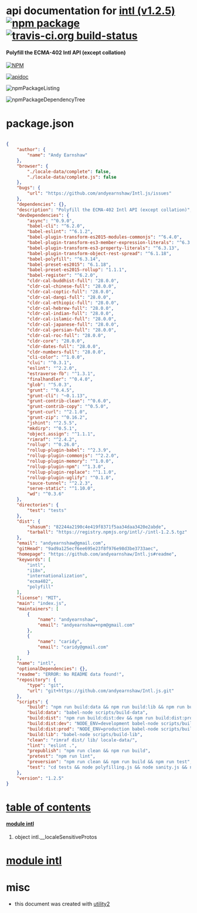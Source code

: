 # api documentation for  [intl (v1.2.5)](https://github.com/andyearnshaw/Intl.js#readme)  [![npm package](https://img.shields.io/npm/v/npmdoc-intl.svg?style=flat-square)](https://www.npmjs.org/package/npmdoc-intl) [![travis-ci.org build-status](https://api.travis-ci.org/npmdoc/node-npmdoc-intl.svg)](https://travis-ci.org/npmdoc/node-npmdoc-intl)
#### Polyfill the ECMA-402 Intl API (except collation)

[![NPM](https://nodei.co/npm/intl.png?downloads=true)](https://www.npmjs.com/package/intl)

[![apidoc](https://npmdoc.github.io/node-npmdoc-intl/build/screenCapture.buildNpmdoc.browser._2Fhome_2Ftravis_2Fbuild_2Fnpmdoc_2Fnode-npmdoc-intl_2Ftmp_2Fbuild_2Fapidoc.html.png)](https://npmdoc.github.io/node-npmdoc-intl/build/apidoc.html)

![npmPackageListing](https://npmdoc.github.io/node-npmdoc-intl/build/screenCapture.npmPackageListing.svg)

![npmPackageDependencyTree](https://npmdoc.github.io/node-npmdoc-intl/build/screenCapture.npmPackageDependencyTree.svg)



# package.json

```json

{
    "author": {
        "name": "Andy Earnshaw"
    },
    "browser": {
        "./locale-data/complete": false,
        "./locale-data/complete.js": false
    },
    "bugs": {
        "url": "https://github.com/andyearnshaw/Intl.js/issues"
    },
    "dependencies": {},
    "description": "Polyfill the ECMA-402 Intl API (except collation)",
    "devDependencies": {
        "async": "^0.9.0",
        "babel-cli": "^6.2.0",
        "babel-eslint": "^6.1.2",
        "babel-plugin-transform-es2015-modules-commonjs": "^6.4.0",
        "babel-plugin-transform-es3-member-expression-literals": "^6.3.13",
        "babel-plugin-transform-es3-property-literals": "^6.3.13",
        "babel-plugin-transform-object-rest-spread": "^6.1.18",
        "babel-polyfill": "^6.3.14",
        "babel-preset-es2015": "6.1.18",
        "babel-preset-es2015-rollup": "1.1.1",
        "babel-register": "^6.2.0",
        "cldr-cal-buddhist-full": "28.0.0",
        "cldr-cal-chinese-full": "28.0.0",
        "cldr-cal-coptic-full": "28.0.0",
        "cldr-cal-dangi-full": "28.0.0",
        "cldr-cal-ethiopic-full": "28.0.0",
        "cldr-cal-hebrew-full": "28.0.0",
        "cldr-cal-indian-full": "28.0.0",
        "cldr-cal-islamic-full": "28.0.0",
        "cldr-cal-japanese-full": "28.0.0",
        "cldr-cal-persian-full": "28.0.0",
        "cldr-cal-roc-full": "28.0.0",
        "cldr-core": "28.0.0",
        "cldr-dates-full": "28.0.0",
        "cldr-numbers-full": "28.0.0",
        "cli-color": "^1.0.0",
        "clui": "^0.3.1",
        "eslint": "^2.2.0",
        "estraverse-fb": "^1.3.1",
        "finalhandler": "^0.4.0",
        "glob": "^5.0.3",
        "grunt": "^0.4.5",
        "grunt-cli": "~0.1.13",
        "grunt-contrib-clean": "^0.6.0",
        "grunt-contrib-copy": "^0.5.0",
        "grunt-curl": "^2.1.0",
        "grunt-zip": "^0.16.2",
        "jshint": "^2.5.5",
        "mkdirp": "^0.5.1",
        "object.assign": "^1.1.1",
        "rimraf": "^2.4.2",
        "rollup": "^0.26.0",
        "rollup-plugin-babel": "^2.3.9",
        "rollup-plugin-commonjs": "^2.2.0",
        "rollup-plugin-memory": "^1.0.0",
        "rollup-plugin-npm": "^1.3.0",
        "rollup-plugin-replace": "^1.1.0",
        "rollup-plugin-uglify": "^0.1.0",
        "sauce-tunnel": "^2.2.3",
        "serve-static": "^1.10.0",
        "wd": "^0.3.6"
    },
    "directories": {
        "test": "tests"
    },
    "dist": {
        "shasum": "82244a2190c4e419f8371f5aa34daa3420e2abde",
        "tarball": "https://registry.npmjs.org/intl/-/intl-1.2.5.tgz"
    },
    "email": "andyearnshaw@gmail.com",
    "gitHead": "9ad9a125ecf6ee695e23f8f976e98d3be3733aec",
    "homepage": "https://github.com/andyearnshaw/Intl.js#readme",
    "keywords": [
        "intl",
        "i18n",
        "internationalization",
        "ecma402",
        "polyfill"
    ],
    "license": "MIT",
    "main": "index.js",
    "maintainers": [
        {
            "name": "andyearnshaw",
            "email": "andyearnshaw+npm@gmail.com"
        },
        {
            "name": "caridy",
            "email": "caridy@gmail.com"
        }
    ],
    "name": "intl",
    "optionalDependencies": {},
    "readme": "ERROR: No README data found!",
    "repository": {
        "type": "git",
        "url": "git+https://github.com/andyearnshaw/Intl.js.git"
    },
    "scripts": {
        "build": "npm run build:data && npm run build:lib && npm run build:dist",
        "build:data": "babel-node scripts/build-data",
        "build:dist": "npm run build:dist:dev && npm run build:dist:prod",
        "build:dist:dev": "NODE_ENV=development babel-node scripts/build-dist",
        "build:dist:prod": "NODE_ENV=production babel-node scripts/build-dist",
        "build:lib": "babel-node scripts/build-lib",
        "clean": "rimraf dist/ lib/ locale-data/",
        "lint": "eslint .",
        "prepublish": "npm run clean && npm run build",
        "pretest": "npm run lint",
        "preversion": "npm run clean && npm run build && npm run test",
        "test": "cd tests && node polyfilling.js && node sanity.js && node disableregexprestore.js && node noderunner.js && node saucelabs.js"
    },
    "version": "1.2.5"
}
```



# <a name="apidoc.tableOfContents"></a>[table of contents](#apidoc.tableOfContents)

#### [module intl](#apidoc.module.intl)
1.  object <span class="apidocSignatureSpan">intl.</span>__localeSensitiveProtos



# <a name="apidoc.module.intl"></a>[module intl](#apidoc.module.intl)



# misc
- this document was created with [utility2](https://github.com/kaizhu256/node-utility2)
